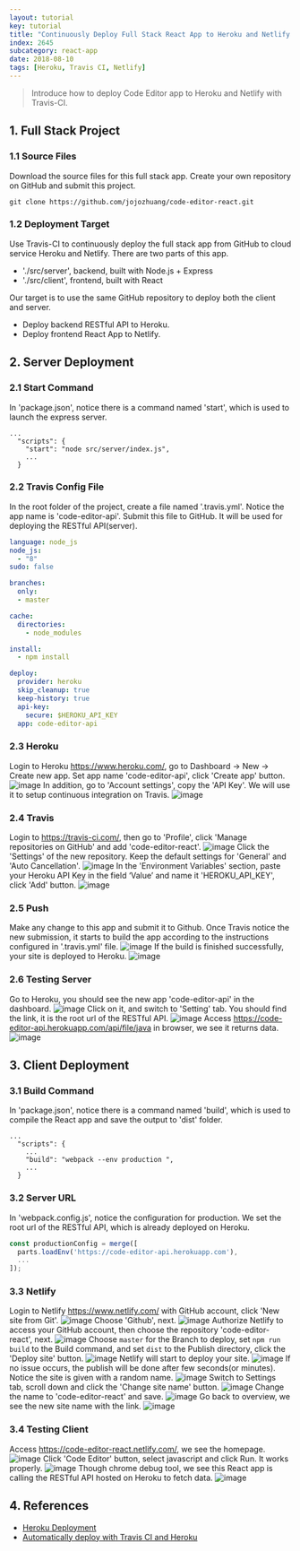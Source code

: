 ```yaml
---
layout: tutorial
key: tutorial
title: "Continuously Deploy Full Stack React App to Heroku and Netlify with Travis-CI"
index: 2645
subcategory: react-app
date: 2018-08-10
tags: [Heroku, Travis CI, Netlify]
---
```


> Introduce how to deploy Code Editor app to Heroku and Netlify with Travis-CI.

## 1. Full Stack Project
### 1.1 Source Files
Download the source files for this full stack app. Create your own repository on GitHub and submit this project.
```raw
git clone https://github.com/jojozhuang/code-editor-react.git
```
### 1.2 Deployment Target
Use Travis-CI to continuously deploy the full stack app from GitHub to cloud service Heroku and Netlify. There are two parts of this app.
* './src/server', backend, built with Node.js + Express
* './src/client', frontend, built with React

Our target is to use the same GitHub repository to deploy both the client and server.
* Deploy backend RESTful API to Heroku.
* Deploy frontend React App to Netlify.

## 2. Server Deployment
### 2.1 Start Command
In 'package.json', notice there is a command named 'start', which is used to launch the express server.
```raw
...
  "scripts": {
    "start": "node src/server/index.js",
    ...
  }
```
### 2.2 Travis Config File
In the root folder of the project, create a file named '.travis.yml'. Notice the app name is 'code-editor-api'. Submit this file to GitHub. It will be used for deploying the RESTful API(server).
```yml
language: node_js
node_js:
  - "8"
sudo: false

branches:
  only:
  - master

cache:
  directories:
    - node_modules

install:
  - npm install

deploy:
  provider: heroku
  skip_cleanup: true
  keep-history: true
  api-key:
    secure: $HEROKU_API_KEY
  app: code-editor-api
```
### 2.3 Heroku
Login to Heroku https://www.heroku.com/, go to Dashboard -> New -> Create new app. Set app name 'code-editor-api', click 'Create app' button.
![image](/assets/images/frontend/2645/heroku_createapp.png)
In addition, go to 'Account settings', copy the 'API Key'. We will use it to setup continuous integration on Travis.
![image](/assets/images/frontend/2645/heroku_apikey.png)  

### 2.4 Travis
Login to https://travis-ci.com/, then go to 'Profile', click 'Manage repositories on GitHub' and add 'code-editor-react'.
![image](/assets/images/frontend/2645/travis_add_repository.png)
Click the 'Settings' of the new repository. Keep the default settings for 'General' and 'Auto Cancellation'.
![image](/assets/images/frontend/2645/travis_settings.png)
In the 'Environment Variables' section, paste your Heroku API Key in the field ‘Value’ and name it 'HEROKU_API_KEY', click 'Add' button.
![image](/assets/images/frontend/2645/travis_environment_variable.png)
### 2.5 Push
Make any change to this app and submit it to Github. Once Travis notice the new submission, it starts to build the app according to the instructions configured in '.travis.yml' file.
![image](/assets/images/frontend/2645/travis_build.png)
If the build is finished successfully, your site is deployed to Heroku.
![image](/assets/images/frontend/2645/travis_deploy.png)  
### 2.6 Testing Server
Go to Heroku, you should see the new app 'code-editor-api' in the dashboard.
![image](/assets/images/frontend/2645/heroku_newapp.png)
Click on it, and switch to 'Setting' tab. You should find the link, it is the root url of the RESTful API.
![image](/assets/images/frontend/2645/heroku_link.png)
Access https://code-editor-api.herokuapp.com/api/file/java in browser, we see it returns data.
![image](/assets/images/frontend/2645/heroku_api.png)

## 3. Client Deployment
### 3.1 Build Command
In 'package.json', notice there is a command named 'build', which is used to compile the React app and save the output to 'dist' folder.
```raw
...
  "scripts": {
    ...
    "build": "webpack --env production ",
    ...
  }
```
### 3.2 Server URL
In 'webpack.config.js', notice the configuration for production. We set the root url of the RESTful API, which is already deployed on Heroku.
```javascript
const productionConfig = merge([
  parts.loadEnv('https://code-editor-api.herokuapp.com'),
  ...
]);
```
### 3.3 Netlify
Login to Netlify https://www.netlify.com/ with GitHub account, click 'New site from Git'.
![image](/assets/images/frontend/2645/netlify_app.png)
Choose 'Github', next.
![image](/assets/images/frontend/2645/netlify_newsite.png)
Authorize Netlify to access your GitHub account, then choose the repository 'code-editor-react', next.
![image](/assets/images/frontend/2645/netlify_repository.png)
Choose `master` for the Branch to deploy, set `npm run build` to the Build command, and set `dist` to the Publish directory, click the 'Deploy site' button.
![image](/assets/images/frontend/2645/netlify_options.png)
Netlify will start to deploy your site.
![image](/assets/images/frontend/2645/netlify_inprogress.png)
If no issue occurs, the publish will be done after few seconds(or minutes). Notice the site is given with a random name.
![image](/assets/images/frontend/2645/netlify_published.png)
Switch to Settings tab, scroll down and click the 'Change site name' button.
![image](/assets/images/frontend/2645/netlify_settings.png)
Change the name to 'code-editor-react' and save.
![image](/assets/images/frontend/2645/netlify_changename.png)
Go back to overview, we see the new site name with the link.
![image](/assets/images/frontend/2645/netlify_overview.png)
### 3.4 Testing Client
Access https://code-editor-react.netlify.com/, we see the homepage.
![image](/assets/images/frontend/2645/test_home.png)
Click 'Code Editor' button, select javascript and click Run. It works properly.
![image](/assets/images/frontend/2645/test_editor.png)
Though chrome debug tool, we see this React app is calling the RESTful API hosted on Heroku to fetch data.
![image](/assets/images/frontend/2645/test_remoteapi.png)

## 4. References
* [Heroku Deployment](https://docs.travis-ci.com/user/deployment/heroku/)
* [Automatically deploy with Travis CI and Heroku](https://medium.com/@felipeluizsoares/automatically-deploy-with-travis-ci-and-heroku-ddba1361647f)
